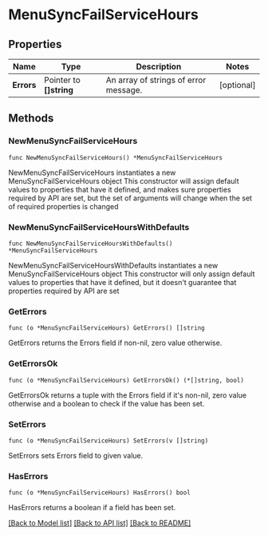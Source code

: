 # MenuSyncFailServiceHours

## Properties

Name | Type | Description | Notes
------------ | ------------- | ------------- | -------------
**Errors** | Pointer to **[]string** | An array of strings of error message. | [optional] 

## Methods

### NewMenuSyncFailServiceHours

`func NewMenuSyncFailServiceHours() *MenuSyncFailServiceHours`

NewMenuSyncFailServiceHours instantiates a new MenuSyncFailServiceHours object
This constructor will assign default values to properties that have it defined,
and makes sure properties required by API are set, but the set of arguments
will change when the set of required properties is changed

### NewMenuSyncFailServiceHoursWithDefaults

`func NewMenuSyncFailServiceHoursWithDefaults() *MenuSyncFailServiceHours`

NewMenuSyncFailServiceHoursWithDefaults instantiates a new MenuSyncFailServiceHours object
This constructor will only assign default values to properties that have it defined,
but it doesn't guarantee that properties required by API are set

### GetErrors

`func (o *MenuSyncFailServiceHours) GetErrors() []string`

GetErrors returns the Errors field if non-nil, zero value otherwise.

### GetErrorsOk

`func (o *MenuSyncFailServiceHours) GetErrorsOk() (*[]string, bool)`

GetErrorsOk returns a tuple with the Errors field if it's non-nil, zero value otherwise
and a boolean to check if the value has been set.

### SetErrors

`func (o *MenuSyncFailServiceHours) SetErrors(v []string)`

SetErrors sets Errors field to given value.

### HasErrors

`func (o *MenuSyncFailServiceHours) HasErrors() bool`

HasErrors returns a boolean if a field has been set.


[[Back to Model list]](../README.md#documentation-for-models) [[Back to API list]](../README.md#documentation-for-api-endpoints) [[Back to README]](../README.md)


